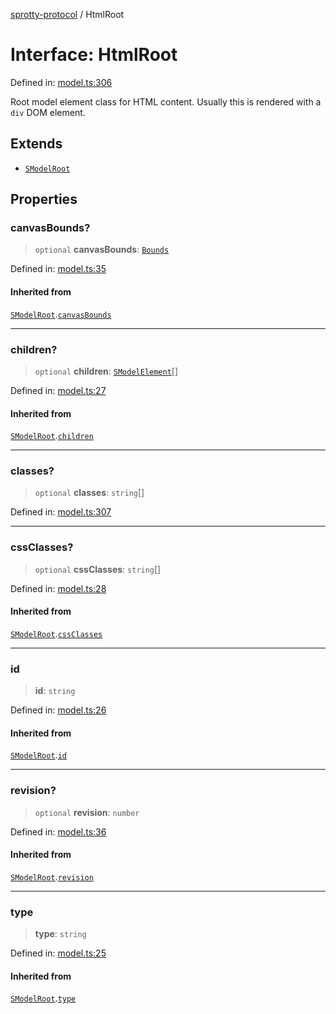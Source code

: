 
[sprotty-protocol](../globals) / HtmlRoot

# Interface: HtmlRoot

Defined in: [model.ts:306](https://github.com/eclipse-sprotty/sprotty/blob/f9b2433481cc27a1ac0c92d525a92039ae7f6c76/packages/sprotty-protocol/src/model.ts#L306)

Root model element class for HTML content. Usually this is rendered with a `div` DOM element.

## Extends

- [`SModelRoot`](../Interface.SModelRoot)

## Properties

### canvasBounds?

> `optional` **canvasBounds**: [`Bounds`](../Interface.Bounds)

Defined in: [model.ts:35](https://github.com/eclipse-sprotty/sprotty/blob/f9b2433481cc27a1ac0c92d525a92039ae7f6c76/packages/sprotty-protocol/src/model.ts#L35)

#### Inherited from

[`SModelRoot`](../Interface.SModelRoot).[`canvasBounds`](../Interface.SModelRoot.md#canvasbounds)

***

### children?

> `optional` **children**: [`SModelElement`](../Interface.SModelElement)[]

Defined in: [model.ts:27](https://github.com/eclipse-sprotty/sprotty/blob/f9b2433481cc27a1ac0c92d525a92039ae7f6c76/packages/sprotty-protocol/src/model.ts#L27)

#### Inherited from

[`SModelRoot`](../Interface.SModelRoot).[`children`](../Interface.SModelRoot.md#children)

***

### classes?

> `optional` **classes**: `string`[]

Defined in: [model.ts:307](https://github.com/eclipse-sprotty/sprotty/blob/f9b2433481cc27a1ac0c92d525a92039ae7f6c76/packages/sprotty-protocol/src/model.ts#L307)

***

### cssClasses?

> `optional` **cssClasses**: `string`[]

Defined in: [model.ts:28](https://github.com/eclipse-sprotty/sprotty/blob/f9b2433481cc27a1ac0c92d525a92039ae7f6c76/packages/sprotty-protocol/src/model.ts#L28)

#### Inherited from

[`SModelRoot`](../Interface.SModelRoot).[`cssClasses`](../Interface.SModelRoot.md#cssclasses)

***

### id

> **id**: `string`

Defined in: [model.ts:26](https://github.com/eclipse-sprotty/sprotty/blob/f9b2433481cc27a1ac0c92d525a92039ae7f6c76/packages/sprotty-protocol/src/model.ts#L26)

#### Inherited from

[`SModelRoot`](../Interface.SModelRoot).[`id`](../Interface.SModelRoot.md#id)

***

### revision?

> `optional` **revision**: `number`

Defined in: [model.ts:36](https://github.com/eclipse-sprotty/sprotty/blob/f9b2433481cc27a1ac0c92d525a92039ae7f6c76/packages/sprotty-protocol/src/model.ts#L36)

#### Inherited from

[`SModelRoot`](../Interface.SModelRoot).[`revision`](../Interface.SModelRoot.md#revision)

***

### type

> **type**: `string`

Defined in: [model.ts:25](https://github.com/eclipse-sprotty/sprotty/blob/f9b2433481cc27a1ac0c92d525a92039ae7f6c76/packages/sprotty-protocol/src/model.ts#L25)

#### Inherited from

[`SModelRoot`](../Interface.SModelRoot).[`type`](../Interface.SModelRoot.md#type)
